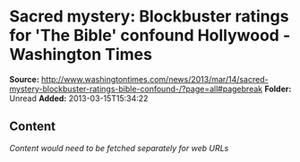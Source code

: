 # Sacred mystery: Blockbuster ratings for 'The Bible' confound Hollywood - Washington Times

**Source:** http://www.washingtontimes.com/news/2013/mar/14/sacred-mystery-blockbuster-ratings-bible-confound-/?page=all#pagebreak
**Folder:** Unread
**Added:** 2013-03-15T15:34:22




## Content
*Content would need to be fetched separately for web URLs*
